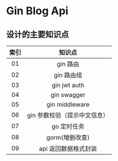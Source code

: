 # Gin Blog Api
## 设计的主要知识点

|  索引   | 知识点  |
|  :----:  | :----:  |
| 01  | gin 路由 |
| 02  | gin 路由组 |
| 03  | gin jwt auth |
| 04  | gin swagger |
| 05  | gin middleware |
| 06  | gin 参数校验（提示中文信息） |
| 07  | go 定时任务 |
| 08  | gorm(增删改查) |
| 09  | api 返回数据格式封装 |